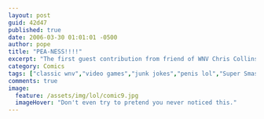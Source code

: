 ```yaml
---
layout: post
guid: 42d47
published: true
date: 2006-03-30 01:01:01 -0500
author: pope
title: "PEA-NESS!!!!"
excerpt: "The first guest contribution from friend of WNV Chris Collins brings us the true story of how best to maintain a good relationship with one\'s girlfriend. "
category: Comics
tags: ["classic wnv","video games","junk jokes","penis lol","Super Smash Bros."]
comments: true 
image:
  feature: /assets/img/lol/comic9.jpg
  imageHover: "Don't even try to pretend you never noticed this."
---
```


